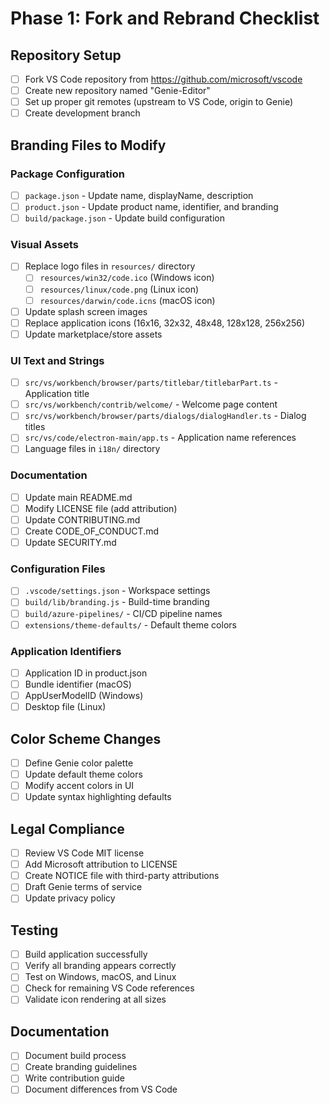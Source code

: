 # Phase 1: Fork and Rebrand Checklist

## Repository Setup
- [ ] Fork VS Code repository from https://github.com/microsoft/vscode
- [ ] Create new repository named "Genie-Editor"
- [ ] Set up proper git remotes (upstream to VS Code, origin to Genie)
- [ ] Create development branch

## Branding Files to Modify

### Package Configuration
- [ ] `package.json` - Update name, displayName, description
- [ ] `product.json` - Update product name, identifier, and branding
- [ ] `build/package.json` - Update build configuration

### Visual Assets
- [ ] Replace logo files in `resources/` directory
  - [ ] `resources/win32/code.ico` (Windows icon)
  - [ ] `resources/linux/code.png` (Linux icon)
  - [ ] `resources/darwin/code.icns` (macOS icon)
- [ ] Update splash screen images
- [ ] Replace application icons (16x16, 32x32, 48x48, 128x128, 256x256)
- [ ] Update marketplace/store assets

### UI Text and Strings
- [ ] `src/vs/workbench/browser/parts/titlebar/titlebarPart.ts` - Application title
- [ ] `src/vs/workbench/contrib/welcome/` - Welcome page content
- [ ] `src/vs/workbench/browser/parts/dialogs/dialogHandler.ts` - Dialog titles
- [ ] `src/vs/code/electron-main/app.ts` - Application name references
- [ ] Language files in `i18n/` directory

### Documentation
- [ ] Update main README.md
- [ ] Modify LICENSE file (add attribution)
- [ ] Update CONTRIBUTING.md
- [ ] Create CODE_OF_CONDUCT.md
- [ ] Update SECURITY.md

### Configuration Files
- [ ] `.vscode/settings.json` - Workspace settings
- [ ] `build/lib/branding.js` - Build-time branding
- [ ] `build/azure-pipelines/` - CI/CD pipeline names
- [ ] `extensions/theme-defaults/` - Default theme colors

### Application Identifiers
- [ ] Application ID in product.json
- [ ] Bundle identifier (macOS)
- [ ] AppUserModelID (Windows)
- [ ] Desktop file (Linux)

## Color Scheme Changes
- [ ] Define Genie color palette
- [ ] Update default theme colors
- [ ] Modify accent colors in UI
- [ ] Update syntax highlighting defaults

## Legal Compliance
- [ ] Review VS Code MIT license
- [ ] Add Microsoft attribution to LICENSE
- [ ] Create NOTICE file with third-party attributions
- [ ] Draft Genie terms of service
- [ ] Update privacy policy

## Testing
- [ ] Build application successfully
- [ ] Verify all branding appears correctly
- [ ] Test on Windows, macOS, and Linux
- [ ] Check for remaining VS Code references
- [ ] Validate icon rendering at all sizes

## Documentation
- [ ] Document build process
- [ ] Create branding guidelines
- [ ] Write contribution guide
- [ ] Document differences from VS Code
